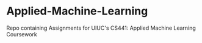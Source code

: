 # Applied-Machine-Learning
Repo containing Assignments for UIUC's CS441: Applied Machine Learning Coursework
